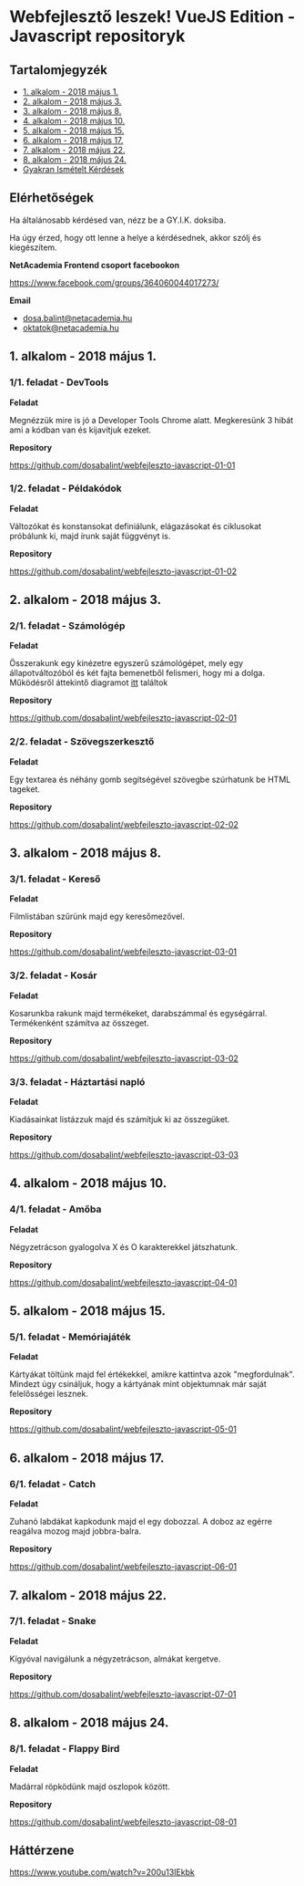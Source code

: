 # Webfejlesztő leszek! VueJS Edition - Javascript repositoryk

## Tartalomjegyzék

* [1. alkalom - 2018 május 1.](#1-alkalom---2018-május-1)
* [2. alkalom - 2018 május 3.](#2-alkalom---2018-május-3)
* [3. alkalom - 2018 május 8.](#3-alkalom---2018-május-8)
* [4. alkalom - 2018 május 10.](#4-alkalom---2018-május-10)
* [5. alkalom - 2018 május 15.](#5-alkalom---2018-május-15)
* [6. alkalom - 2018 május 17.](#6-alkalom---2018-május-17)
* [7. alkalom - 2018 május 22.](#7-alkalom---2018-május-22)
* [8. alkalom - 2018 május 24.](#8-alkalom---2018-május-24)
* [Gyakran Ismételt Kérdések](gyik.md)

## Elérhetőségek

Ha általánosabb kérdésed van, nézz be a GY.I.K. doksiba.

Ha úgy érzed, hogy ott lenne a helye a kérdésednek, akkor szólj és kiegészítem.

**NetAcademia Frontend csoport facebookon**

https://www.facebook.com/groups/364060044017273/

**Email**

* dosa.balint@netacademia.hu
* oktatok@netacademia.hu

## 1. alkalom - 2018 május 1.

### 1/1. feladat - DevTools

**Feladat**

Megnézzük mire is jó a Developer Tools Chrome alatt. Megkeresünk 3 hibát ami a kódban van és kijavítjuk ezeket.

**Repository**

https://github.com/dosabalint/webfejleszto-javascript-01-01

### 1/2. feladat - Példakódok

**Feladat**

Változókat és konstansokat definiálunk, elágazásokat és ciklusokat próbálunk ki, majd írunk saját függvényt is.

**Repository**

https://github.com/dosabalint/webfejleszto-javascript-01-02

## 2. alkalom - 2018 május 3.

### 2/1. feladat - Számológép

**Feladat**

Összerakunk egy kinézetre egyszerű számológépet, mely egy állapotváltozóból és két fajta bemenetből felismeri, hogy mi a dolga. Működésről áttekintő diagramot [itt](https://github.com/dosabalint/webfejleszto-javascript-02-01/blob/master/diagram.txt) találtok

**Repository**

https://github.com/dosabalint/webfejleszto-javascript-02-01

### 2/2. feladat - Szövegszerkesztő

**Feladat**

Egy textarea és néhány gomb segítségével szövegbe szúrhatunk be HTML tageket.

**Repository**

https://github.com/dosabalint/webfejleszto-javascript-02-02

## 3. alkalom - 2018 május 8.

### 3/1. feladat - Kereső

**Feladat**

Filmlistában szűrünk majd egy keresőmezővel.

**Repository**

https://github.com/dosabalint/webfejleszto-javascript-03-01

### 3/2. feladat - Kosár

**Feladat**

Kosarunkba rakunk majd termékeket, darabszámmal és egységárral. Termékenként számítva az összeget.

**Repository**

https://github.com/dosabalint/webfejleszto-javascript-03-02

### 3/3. feladat - Háztartási napló

**Feladat**

Kiadásainkat listázzuk majd és számítjuk ki az összegüket.

**Repository**

https://github.com/dosabalint/webfejleszto-javascript-03-03

## 4. alkalom - 2018 május 10.

### 4/1. feladat - Amőba

**Feladat**

Négyzetrácson gyalogolva X és O karakterekkel játszhatunk.

**Repository**

https://github.com/dosabalint/webfejleszto-javascript-04-01

## 5. alkalom - 2018 május 15.

### 5/1. feladat - Memóriajáték

**Feladat**

Kártyákat töltünk majd fel értékekkel, amikre kattintva azok "megfordulnak".
Mindezt úgy csináljuk, hogy a kártyának mint objektumnak már saját felelősségei lesznek.

**Repository**

https://github.com/dosabalint/webfejleszto-javascript-05-01

## 6. alkalom - 2018 május 17.

### 6/1. feladat - Catch

**Feladat**

Zuhanó labdákat kapkodunk majd el egy dobozzal. A doboz az egérre reagálva mozog majd jobbra-balra.

**Repository**

https://github.com/dosabalint/webfejleszto-javascript-06-01

## 7. alkalom - 2018 május 22.

### 7/1. feladat - Snake

**Feladat**

Kígyóval navigálunk a négyzetrácson, almákat kergetve.

**Repository**

https://github.com/dosabalint/webfejleszto-javascript-07-01

## 8. alkalom - 2018 május 24.

### 8/1. feladat - Flappy Bird

**Feladat**

Madárral röpködünk majd oszlopok között.

**Repository**

https://github.com/dosabalint/webfejleszto-javascript-08-01

## Háttérzene

https://www.youtube.com/watch?v=200u13IEkbk
